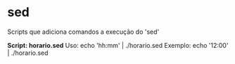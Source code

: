 # sed
Scripts que adiciona comandos a execução do 'sed'


<b>Script: horario.sed</b>
Uso: echo 'hh:mm' | ./horario.sed
Exemplo: echo '12:00' | ./horario.sed


